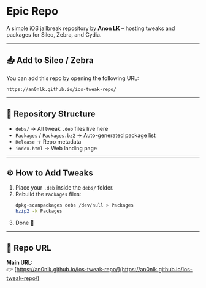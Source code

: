 # Epic Repo

A simple iOS jailbreak repository by **Anon LK** – hosting tweaks and packages for Sileo, Zebra, and Cydia.

---

## 📥 Add to Sileo / Zebra
You can add this repo by opening the following URL:

```
https://an0nlk.github.io/ios-tweak-repo/
```

---

## 📂 Repository Structure
- `debs/` → All tweak `.deb` files live here
- `Packages` / `Packages.bz2` → Auto-generated package list
- `Release` → Repo metadata
- `index.html` → Web landing page

---

## ⚙️ How to Add Tweaks
1. Place your `.deb` inside the `debs/` folder.  
2. Rebuild the `Packages` files:
   ```bash
   dpkg-scanpackages debs /dev/null > Packages
   bzip2 -k Packages
   ```
4. Done 🎉

---

## 📌 Repo URL
**Main URL:**  
👉 [https://an0nlk.github.io/ios-tweak-repo/](https://an0nlk.github.io/ios-tweak-repo/)
